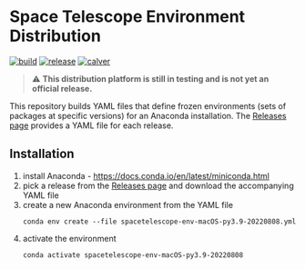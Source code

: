 # Space Telescope Environment Distribution

[![build](https://github.com/spacetelescope/spacetelescope-env-distribution/actions/workflows/build.yml/badge.svg)](https://github.com/spacetelescope/spacetelescope-env-distribution/actions/workflows/build.yml)
[![release](https://img.shields.io/github/v/release/spacetelescope/spacetelescope-env-distribution)](https://github.com/spacetelescope/spacetelescope-env-distribution/releases)
[![calver](https://img.shields.io/badge/calver-YYYY.0M.0D-22bfda.svg)](https://calver.org)

> :warning: **This distribution platform is still in testing and is not yet an official release.**

This repository builds YAML files that define frozen environments (sets of packages at specific versions) for an
Anaconda installation. The [Releases page](https://github.com/spacetelescope/spacetelescope-env-distribution/releases)
provides a YAML file for each release.

## Installation

1. install Anaconda - https://docs.conda.io/en/latest/miniconda.html
2. pick a release from the [Releases page](https://github.com/spacetelescope/spacetelescope-env-distribution/releases)
   and download the accompanying YAML file
3. create a new Anaconda environment from the YAML file
   ```shell
   conda env create --file spacetelescope-env-macOS-py3.9-20220808.yml
   ```
4. activate the environment
   ```shell
   conda activate spacetelescope-env-macOS-py3.9-20220808
   ```